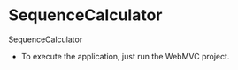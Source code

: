 # SequenceCalculator
SequenceCalculator


- To execute the application, just run the WebMVC project.